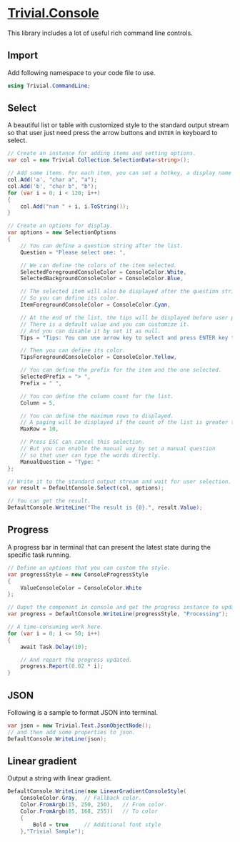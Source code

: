 ﻿# [Trivial.Console](../docs/console)

This library includes a lot of useful rich command line controls.

## Import

Add following namespace to your code file to use.

```csharp
using Trivial.CommandLine;
```

## Select

A beautiful list or table with customized style to the standard output stream 
so that user just need press the arrow buttons and `ENTER` in keyboard to select.

```csharp
// Create an instance for adding items and setting options.
var col = new Trivial.Collection.SelectionData<string>();

// Add some items. For each item, you can set a hotkey, a display name and the data.
col.Add('a', "char a", "a");
col.Add('b', "char b", "b");
for (var i = 0; i < 120; i++)
{
    col.Add("num " + i, i.ToString());
}

// Create an options for display.
var options = new SelectionOptions
{
    // You can define a question string after the list.
    Question = "Please select one: ",

    // We can define the colors of the item selected.
    SelectedForegroundConsoleColor = ConsoleColor.White,
    SelectedBackgroundConsoleColor = ConsoleColor.Blue,

    // The selected item will also be displayed after the question string.
    // So you can define its color.
    ItemForegroundConsoleColor = ConsoleColor.Cyan,

    // At the end of the list, the tips will be displayed before user press any key.
    // There is a default value and you can customize it.
    // And you can disable it by set it as null.
    Tips = "Tips: You can use arrow key to select and press ENTER key to continue.",

    // Then you can define its color.
    TipsForegroundConsoleColor = ConsoleColor.Yellow,

    // You can define the prefix for the item and the one selected.
    SelectedPrefix = "> ",
    Prefix = " ",

    // You can define the column count for the list.
    Column = 5,

    // You can define the maximum rows to displayed.
    // A paging will be displayed if the count of the list is greater than it.
    MaxRow = 10,

    // Press ESC can cancel this selection.
    // But you can enable the manual way by set a manual question
    // so that user can type the words directly.
    ManualQuestion = "Type: "
};

// Write it to the standard output stream and wait for user selection.
var result = DefaultConsole.Select(col, options);

// You can get the result.
DefaultConsole.WriteLine("The result is {0}.", result.Value);
```

## Progress

A progress bar in terminal that can present the latest state during the specific task running.

```csharp
// Define an options that you can custom the style.
var progressStyle = new ConsoleProgressStyle
{
    ValueConsoleColor = ConsoleColor.White
};

// Ouput the component in console and get the progress instance to update.
var progress = DefaultConsole.WriteLine(progressStyle, "Processing");

// A time-consuming work here.
for (var i = 0; i <= 50; i++)
{
    await Task.Delay(10);

    // And report the progress updated.
    progress.Report(0.02 * i);
}
```

## JSON

Following is a sample to format JSON into terminal.

```csharp
var json = new Trivial.Text.JsonObjectNode();
// and then add some properties to json.
DefaultConsole.WriteLine(json);
```

## Linear gradient

Output a string with linear gradient.

```csharp
DefaultConsole.WriteLine(new LinearGradientConsoleStyle(
    ConsoleColor.Gray,  // Fallback color.
    Color.FromArgb(15, 250, 250),   // From color.
    Color.FromArgb(85, 168, 255))   // To color
    {
        Bold = true     // Additional font style
    },"Trivial Sample");
```
